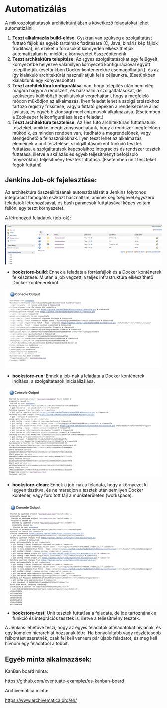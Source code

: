 Automatizálás
=============

A mikroszolgáltatások architektúrájában a következő feladatokat lehet automatizálni:

1. **Teszt alkalmazás build-elése**: Gyakran van szükség a szolgáltatást futtató fájlok és egyéb tartalmak fordítására (C, Java, bináris kép fájlok frodítása), és ezeket a forrásokat könnyedén elkészíthetjük automatizáltan is, mielőtt a környezetet összeépítenénk.
2. **Teszt architektúra telepítése**: Az egyes szolgáltatásokat egy felügyelt környezetbe helyezve valamilyen környezeti konfigurációval együtt telepíthetjük (esetünkben Docker konténerekbe csomagolhatjuk), és az így kialakuló architektúrát használhatjuk fel a céljaunkra. (Esetünkben kialakítunk egy könyvesboltot)
3. **Teszt architektúra konfigurálása**: Van, hogy telepítés után nem elég magára hagyni a rendszert, és használni a szolgáltatásokat, de szükséges különböző beállításokat végrehajtani, hogy a megfelelő módon működjön az alkalmazás. Ilyen feladat lehet a szolgáltatásokhoz tartozó registry frissítése, vagy a futtató gépeken a rendelkezésre állás javítása, és egyéb biztonsági mechanizmusok alkalmazása. (Esetemben a Zookeeper felkonfigurálása lesz a feladat.)
4. **Teszt architektúra tesztelése**: Az éles futó architektúrán futtathatunk teszteket, amikkel megbizonyosodhatunk, hogy a rendszer megfelelően működik, és minden rendben van, átadható a megrendelőnek, vagy átengedhető a felhasználóknak. Ilyen teszt lehet az alkalmazás elemeinek a unit tesztelése, szolgáltatásonként funkció tesztek futtatása, a szolgáltatások kapcsolaihoz integrációs és rendszer tesztek futtatása, illetve a skálázás és egyéb teljesítményt befojásoló tényezőkhöz teljesítmény tesztek futtatása. (Esetemben unit teszteket fogok futtatni)

Jenkins Job-ok fejelesztése:
----------------------------

Az architektúra összeállításának automatizálását a Jenkins folytonos integrációt támogató eszközt használtam, aminek segítségével egyszerű feladatok létrehozásával, és bash parancsok futtatásával képes voltam fellőni egy teszt környezetet.

A létrehozott feladatok (job-ok):

![Jenkins job-ok](img/jenkins-jobs.png)

* **bookstore-build**: Ennek a feladata a forrásfájlok és a Docker konténerek felkészítése. Miután a job végzett, a teljes infrastruktúra elkészíthető Docker konténerekből.

![Microservice build](img/jenkins-build.png)

* **bookstore-run**: Ennek a job-nak a feladata a Docker konténerek indítása, a szolgáltatások iniciaálizálása.

![Microservice run](img/jenkins-run.png)

* **bookstore-clean**: Ennek a job-nak a feladata, hogy a környezet ki legyen tisztítva, és ne maradjon a tesztek után semilyen Docker konténer, vagy fordított fájl a munkaterületen (workspace).

![Microservice clean](img/jenkins-clean.png)

* **bookstore-test**: Unit tesztek futtatása a feladata, de ide tartoznának a funkció és integrációs tesztek is, illetve a teljesítmény tesztek.

A Jenkins lehetővé teszi, hogy az egyes feladatok alfeladatokat hívjanak, és egy komplex hierarchiát hozzanak létre. Ha bonyolultabb vagy részletesebb felbontást szeretnék, csak fel kell vennem pár újabb feladatot, és meg kell hívnom egy feladatból a többit.

Egyéb minta alkalmazások:
------------------------

KanBan board minta:

https://github.com/eventuate-examples/es-kanban-board

Archivematica minta:

https://www.archivematica.org/en/
